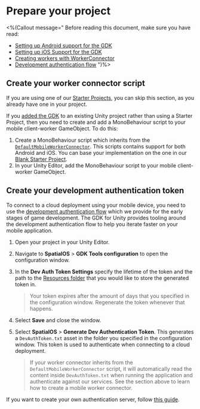 # Prepare your project

<%(Callout message="
Before reading this document, make sure you have read:

  * [Setting up Android support for the GDK]({{urlRoot}}/modules/mobile/setup-android)
  * [Setting up iOS Support for the GDK]({{urlRoot}}/modules/mobile/setup-ios)
  * [Creating workers with WorkerConnector](https://docs.improbable.io/unity/alpha/reference/workflows/monobehaviour/creating-workers)
  * [Development authentication flow](https://docs.improbable.io/reference/latest/shared/auth/development-authentication)
")%>

## Create your worker connector script

If you are using one of our [Starter Projects]({{urlRoot}}/reference/glossary#starter-project), you can skip this section, as you already have one in your project.

If you [added the GDK]({{urlRoot}}/projects/myo/setup) to an existing Unity project rather than using a Starter Project, then you need to create and add a MonoBehaviour script to your mobile client-worker GameObject. To do this:

1. Create a MonoBehaviour script which inherits from the [`DefaultMobileWorkerConnector`]({{urlRoot}}/api/mobile/default-mobile-worker-connector). This scripts contains support for both Android and iOS. You can base your implementation on the one in our [Blank Starter Project](https://github.com/spatialos/gdk-for-unity-blank-project/blob/develop/workers/unity/Assets/Scripts/Workers/MobileClientWorkerConnector.cs).
1. In your Unity Editor, add the MonoBehaviour script to your mobile client-worker GameObject.

## Create your development authentication token

To connect to a cloud deployment using your mobile device, you need to use the [development authentication flow](https://docs.improbable.io/reference/latest/shared/auth/development-authentication) which we provide for the early stages of game development. The GDK for Unity provides tooling around the development authentication flow to help you iterate faster on your mobile application.

1. Open your project in your Unity Editor.
1. Navigate to **SpatialOS** > **GDK Tools configuration** to open the configuration window.
1. In the **Dev Auth Token Settings** specify the lifetime of the token and the path to the [Resources folder](https://unity3d.com/learn/tutorials/topics/best-practices/resources-folder) that you would like to store the generated token in.

    > Your token expires after the amount of days that you specified in the configuration window. Regenerate the token whenever that happens.

1. Select **Save** and close the window.
1. Select **SpatialOS** > **Generate Dev Authentication Token**. This generates a `DevAuthToken.txt` asset in the folder you specified in the configuration window. This token is used to authenticate when connecting to a cloud deployment.

    > If your worker connector inherits from the `DefaultMobileWorkerConnector` script, it will automatically read the content inside `DevAuthToken.txt` when running the application and authenticate against our services. See the section above to learn how to create a mobile worker connector.

If you want to create your own authentication server, follow [this guide](https://docs.improbable.io/reference/latest/shared/auth/integrate-authentication-platform-sdk).
